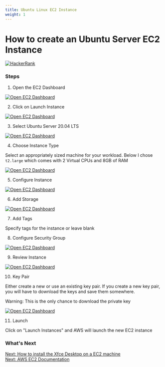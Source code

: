 ```yaml
---
title: Ubuntu Linux EC2 Instance
weight: 1
---
```

# How to create an Ubuntu Server EC2 Instance

[![HackerRank](https://img.shields.io/badge/LAST%20VALIDATED%20-14%2F12%2F2021-darkgreen)](https://ielts.com.au/articles/how-to-write-the-date-correctly/)

### Steps

1. Open the EC2 Dashboard

[![Open EC2 Dashboard](/assets/images/howto/cloud/create-ec2/open-ec2-dashboard.png)](/assets/images/howto/cloud/create-ec2/open-ec2-dashboard.png)

2. Click on Launch Instance

[![Open EC2 Dashboard](/assets/images/howto/cloud/create-ec2/click-launch-instance.png)](/assets/images/howto/cloud/create-ec2/click-launch-instance.png)

3. Select Ubuntu Server 20.04 LTS

[![Open EC2 Dashboard](/assets/images/howto/cloud/create-ec2/select-ubuntu-server-2004lts.png)](/assets/images/howto/cloud/create-ec2/select-ubuntu-server-2004lts.png)

4. Choose Instance Type

Select an appropriately sized machine for your workload. Below I chose `t2.large` which comes with 2 Virtual CPUs and 8GB of RAM

[![Open EC2 Dashboard](/assets/images/howto/cloud/create-ec2/choose-instance-type.png)](/assets/images/howto/cloud/create-ec2/choose-instance-type.png)

5. Configure Instance

[![Open EC2 Dashboard](/assets/images/howto/cloud/create-ec2/configure-instance.png)](/assets/images/howto/cloud/create-ec2/configure-instance.png)

6. Add Storage

[![Open EC2 Dashboard](/assets/images/howto/cloud/create-ec2/add-storage.png)](/assets/images/howto/cloud/create-ec2/add-storage.png)

7. Add Tags

Specify tags for the instance or leave blank

8. Configure Security Group

[![Open EC2 Dashboard](/assets/images/howto/cloud/create-ec2/configure-security-group.png)](/assets/images/howto/cloud/create-ec2/configure-security-group.png)

9. Review Instance

[![Open EC2 Dashboard](/assets/images/howto/cloud/create-ec2/review-instance.png)](/assets/images/howto/cloud/create-ec2/review-instance.png)

10. Key Pair

Either create a new or use an existing key pair. If you create a new key pair, you will have to download the keys and save them somewhere.  

Warning: This is the only chance to download the private key

[![Open EC2 Dashboard](/assets/images/howto/cloud/create-ec2/key-pair-dialog.png)](/assets/images/howto/cloud/create-ec2/key-pair-dialog.png)

11. Launch

Click on "Launch Instances" and AWS will launch the new EC2 instance

### What's Next

[Next: How to install the Xfce Desktop on a EC2 machine](/docs/howto/cloud/xfce-on-ec2.md)  
[Next: AWS EC2 Documentation](https://docs.aws.amazon.com/AWSEC2/latest/UserGuide/concepts.html)
